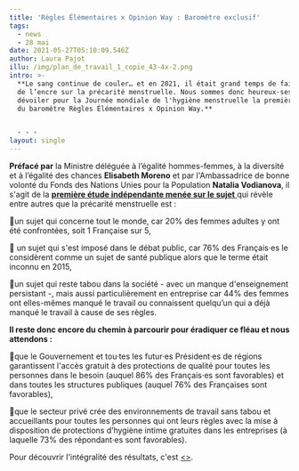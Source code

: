 ```yaml
---
title: 'Règles Élémentaires x Opinion Way : Baromètre exclusif'
tags:
  - news
  - 28 mai
date: 2021-05-27T05:10:09.546Z
author: Laura Pajot
illu: /img/plan_de_travail_1_copie_43-4x-2.png
intro: >-
  **Le sang continue de couler… et en 2021, il était grand temps de faire couler
  de l’encre sur la précarité menstruelle. Nous sommes donc heureux·ses de vous
  dévoiler pour la Journée mondiale de l'hygiène menstruelle la première édition
  du baromètre Règles Élémentaires x Opinion Way.**


  - - -
layout: single
---
```

**Préfacé par** la Ministre déléguée à l’égalité hommes-femmes, à la diversité et à l’égalité des chances **Elisabeth Moreno** et par l'Ambassadrice de bonne volonté du Fonds des Nations Unies pour la Population **Natalia Vodianova**, il s'agit de la [**première étude indépendante menée sur le sujet** ](https://drive.google.com/file/d/1d9guON13dumwq_0zT2LHqGZDo5W9OXYi/view)qui révèle entre autres que la précarité menstruelle est : 

📍un sujet qui concerne tout le monde, car 20% des femmes adultes y ont été confrontées, soit 1 Française sur 5,

📍 un sujet qui s'est imposé dans le débat public, car 76% des Français·es le considèrent comme un sujet de santé publique alors que le terme était inconnu en 2015,

📍un sujet qui reste tabou dans la société - avec un manque d'enseignement persistant -, mais aussi particulièrement en entreprise car 44% des femmes ont elles-mêmes manqué le travail ou connaissent quelqu’un qui a déjà manqué le travail à cause de ses règles.

**Il reste donc encore du chemin à parcourir pour éradiquer ce fléau et nous attendons :**

📍que le Gouvernement et tou·tes les futur·es Président·es de régions garantissent l'accès gratuit à des protections de qualité pour toutes les personnes dans le besoin (auquel 86% des Français·es sont favorables) et dans toutes les structures publiques (auquel 76% des Françaises sont favorables),

📍que le secteur privé crée des environnements de travail sans tabou et accueillants pour toutes les personnes qui ont leurs règles avec la mise à disposition de protections d’hygiène intime gratuites dans les entreprises (à laquelle 73% des répondant·es sont favorables).



Pour découvrir l'intégralité des résultats, c'est [<<ici>>](https://drive.google.com/file/d/1d9guON13dumwq_0zT2LHqGZDo5W9OXYi/view).
